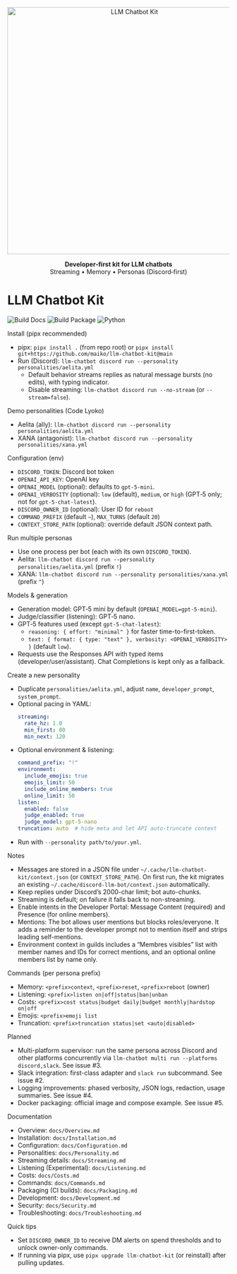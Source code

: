 <p align="center">
  <img src="docs/assets/logo.svg" alt="LLM Chatbot Kit" width="560" />
</p>

<p align="center">
  <b>Developer‑first kit for LLM chatbots</b><br/>
  Streaming • Memory • Personas (Discord‑first)
</p>

# LLM Chatbot Kit

![Build Docs](https://github.com/maiko/llm-chatbot-kit/actions/workflows/docs.yml/badge.svg?branch=main)
![Build Package](https://github.com/maiko/llm-chatbot-kit/actions/workflows/package.yml/badge.svg?branch=main)
![Python](https://img.shields.io/badge/Python-3.9%2B-blue)

Install (pipx recommended)

- pipx: `pipx install .` (from repo root) or `pipx install git+https://github.com/maiko/llm-chatbot-kit@main`
- Run (Discord): `llm-chatbot discord run --personality personalities/aelita.yml`
  - Default behavior streams replies as natural message bursts (no edits), with typing indicator.
  - Disable streaming: `llm-chatbot discord run --no-stream` (or `--stream=false`).

Demo personalities (Code Lyoko)

- Aelita (ally): `llm-chatbot discord run --personality personalities/aelita.yml`
- XANA (antagonist): `llm-chatbot discord run --personality personalities/xana.yml`

Configuration (env)

- `DISCORD_TOKEN`: Discord bot token
- `OPENAI_API_KEY`: OpenAI key
- `OPENAI_MODEL` (optional): defaults to `gpt-5-mini`.
- `OPENAI_VERBOSITY` (optional): `low` (default), `medium`, or `high` (GPT‑5 only; not for `gpt-5-chat-latest`).
- `DISCORD_OWNER_ID` (optional): User ID for `reboot`
- `COMMAND_PREFIX` (default `~`), `MAX_TURNS` (default `20`)
- `CONTEXT_STORE_PATH` (optional): override default JSON context path.

Run multiple personas

- Use one process per bot (each with its own `DISCORD_TOKEN`).
- Aelita: `llm-chatbot discord run --personality personalities/aelita.yml` (prefix `!`)
- XANA: `llm-chatbot discord run --personality personalities/xana.yml` (prefix `^`)

Models & generation

- Generation model: GPT‑5 mini by default (`OPENAI_MODEL=gpt-5-mini`).
- Judge/classifier (listening): GPT‑5 nano.
- GPT‑5 features used (except `gpt-5-chat-latest`):
  - `reasoning: { effort: "minimal" }` for faster time-to-first-token.
  - `text: { format: { type: "text" }, verbosity: <OPENAI_VERBOSITY> }` (default `low`).
- Requests use the Responses API with typed items (developer/user/assistant). Chat Completions is kept only as a fallback.

Create a new personality

- Duplicate `personalities/aelita.yml`, adjust `name`, `developer_prompt`, `system_prompt`.
- Optional pacing in YAML:
  ```yaml
  streaming:
    rate_hz: 1.0
    min_first: 80
    min_next: 120
  ```
- Optional environment & listening:
  ```yaml
  command_prefix: "!"
  environment:
    include_emojis: true
    emojis_limit: 50
    include_online_members: true
    online_limit: 50
  listen:
    enabled: false
    judge_enabled: true
    judge_model: gpt-5-nano
  truncation: auto  # hide meta and let API auto-truncate context
  ```
- Run with `--personality path/to/your.yml`.

Notes

- Messages are stored in a JSON file under `~/.cache/llm-chatbot-kit/context.json` (or `CONTEXT_STORE_PATH`). On first run, the kit migrates an existing `~/.cache/discord-llm-bot/context.json` automatically.
- Keep replies under Discord’s 2000-char limit; bot auto-chunks.
- Streaming is default; on failure it falls back to non-streaming.
- Enable intents in the Developer Portal: Message Content (required) and Presence (for online members).
- Mentions: The bot allows user mentions but blocks roles/everyone. It adds a reminder to the developer prompt not to mention itself and strips leading self-mentions.
- Environment context in guilds includes a “Membres visibles” list with member names and IDs for correct mentions, and an optional online members list by name only.

Commands (per persona prefix)

- Memory: `<prefix>context`, `<prefix>reset`, `<prefix>reboot` (owner)
- Listening: `<prefix>listen on|off|status|ban|unban`
- Costs: `<prefix>cost status|budget daily|budget monthly|hardstop on|off`
- Emojis: `<prefix>emoji list`
- Truncation: `<prefix>truncation status|set <auto|disabled>`

Planned

- Multi-platform supervisor: run the same persona across Discord and other platforms concurrently via `llm-chatbot multi run --platforms discord,slack`. See issue #3.
- Slack integration: first-class adapter and `slack run` subcommand. See issue #2.
- Logging improvements: phased verbosity, JSON logs, redaction, usage summaries. See issue #4.
- Docker packaging: official image and compose example. See issue #5.

Documentation

- Overview: `docs/Overview.md`
- Installation: `docs/Installation.md`
- Configuration: `docs/Configuration.md`
- Personalities: `docs/Personality.md`
- Streaming details: `docs/Streaming.md`
- Listening (Experimental): `docs/Listening.md`
- Costs: `docs/Costs.md`
- Commands: `docs/Commands.md`
- Packaging (CI builds): `docs/Packaging.md`
- Development: `docs/Development.md`
- Security: `docs/Security.md`
- Troubleshooting: `docs/Troubleshooting.md`

Quick tips

- Set `DISCORD_OWNER_ID` to receive DM alerts on spend thresholds and to unlock owner-only commands.
- If running via pipx, use `pipx upgrade llm-chatbot-kit` (or reinstall) after pulling updates.
